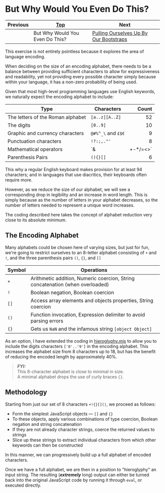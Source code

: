 
# But Why Would You Even Do This?

| Previous | [Top](/chriswhealy/hieroglyphy) | Next
|---|---|---
|   | But Why Would You Even Do This? | [Pulling Ourselves Up By Our Bootstraps](/chriswhealy/hieroglyphy/bootstraps/)

This exercise is not entirely pointless because it explores the area of language encoding.

When deciding on the size of an encoding alphabet, there needs to be a balance between providing sufficient characters to allow for expressiveness and readability, yet not providing every possible character simply because within your language, it has a non-zero probability of being used.

Given that most high-level programming languages use English keywords, we naturally expect the encoding alphabet to include:

| Type | Characters | Count
|---|---|--:
| The letters of the Roman alphabet | `[a..z][A..Z]`    | 52
| The digits                        | `[0..9]`          | 10
| Graphic and currency characters   | `@#%^_\` and `£$€`| 9
| Punctuation characters            | `!?:;,."'`        | 8
| Mathematical operators            | `&|+-*/=<>`       | 9
| Parenthesis Pairs                 | `(){}[]`          | 6

This why a regular English keyboard makes provision for at least 94 characters; and in languages that use diacritics, their keyboards often require more.

However, as we reduce the size of our alphabet, we will see a corresponding drop in legibility and an increase in word length.
This is simply because as the number of letters in your alphabet decreases, so the number of letters needed to represent a unique word increases.

The coding described here takes the concept of alphabet reduction very close to its absolute minimum.

## The Encoding Alphabet

Many alphabets could be chosen here of varying sizes, but just for fun, we're going to restrict ourselves to an 8-letter alphabet consisting of `+` and `!`, and the three parenthesis pairs `()`, `{}`, and `[]`

| Symbol | Operations
|---|---
| `+`  | Arithmetic addition, Numeric coercion, String concatenation (when overloaded)
| `!`  | Boolean negation, Boolean coercion
| `[]` | Access array elements and objects properties, String coercion
| `()` | Function invocation, Expression delimiter to avoid parsing errors
| `{}` | Gets us `NaN` and the infamous string `[object Object]`

As an option, I have extended the coding in [hieroglyphy.mjs](https://github.com/ChrisWhealy/hieroglyphy/blob/master/hieroglyphy.mjs) to allow you to include the digits characters `['0'..'9']` in the encoding alphabet.
This increases the alphabet size from 8 characters up to 18, but has the benefit of reducing the encoded length by approximately 40%.

> ***FYI:***<br>
> This 8-character alphabet is close to minimal in size.<br>
> A minimal alphabet drops the use of curly braces `{}`.

## Methodology

Starting from just our set of 8 characters `+!{}[]()`, we proceed as follows:

* Form the simplest JavaScript objects &mdash; `[]` and `{}`
* To these objects, apply various combinations of type coercion, Boolean negation and string concatenation
* If they are not already character strings, coerce the returned values to strings
* Slice up these strings to extract individual characters from which other keywords can then be constructed

In this manner, we can progressively build up a full alphabet of encoded characters.

Once we have a full alphabet, we are then in a position to "hieroglyphy" an input string.
The resulting (***extremely*** long) output can either be turned back into the original JavaScript code by running it through `eval`, or executed directly.
